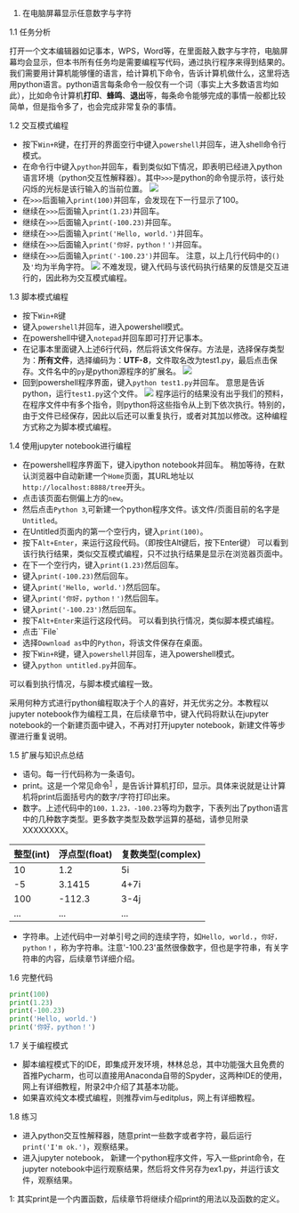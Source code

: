  1. 在电脑屏幕显示任意数字与字符
 
 1.1 任务分析
 
打开一个文本编辑器如记事本，WPS，Word等，在里面敲入数字与字符，电脑屏幕均会显示，但本书所有任务均是需要编程写代码，通过执行程序来得到结果的。我们需要用计算机能够懂的语言，给计算机下命令，告诉计算机做什么，这里将选用python语言。python语言每条命令一般仅有一个词（事实上大多数语言均如此），比如命令计算机**打印**、**蜂鸣**、**退出**等，每条命令能够完成的事情一般都比较简单，但是指令多了，也会完成非常复杂的事情。

 1.2 交互模式编程

 - 按下`Win+R`键，在打开的界面空行中键入`powershell`并回车，进入shell命令行模式。
 - 在命令行中键入`python`并回车，看到类似如下情况，即表明已经进入python语言环境（python交互性解释器）。其中`>>>`是python的命令提示符，该行处闪烁的光标是该行输入的当前位置。
![](https://liupengyuan.github.io/pic/1.jpg)
 - 在`>>>`后面输入`print(100)`并回车，会发现在下一行显示了100。
 - 继续在`>>>`后面输入`print(1.23)`并回车。  
 - 继续在`>>>`后面输入`print(-100.23)`并回车。  
 - 继续在`>>>`后面输入`print('Hello, world.')`并回车。  
 - 继续在`>>>`后面输入`print('你好，python！')`并回车。
 - 继续在`>>>`后面输入`print('-100.23')`并回车。 
注意，以上几行代码中的`()`及`'`均为半角字符。
![](https://liupengyuan.github.io/pic/2.jpg)
不难发现，键入代码与该代码执行结果的反馈是交互进行的，因此称为交互模式编程。

 1.3 脚本模式编程
 - 按下`Win+R`键
 - 键入`powershell`并回车，进入powershell模式。
 - 在powershell中键入`notepad`并回车即可打开记事本。
 - 在记事本里面键入上述6行代码，然后将该文件保存。方法是，选择保存类型为：**所有文件**，选择编码为：**UTF-8**，文件取名改为test1.py，最后点击保存。文件名中的`py`是python源程序的扩展名。
![](https://liupengyuan.github.io/pic/3.jpg)
 - 回到powershell程序界面，键入`python test1.py`并回车。
意思是告诉python，运行`test1.py`这个文件。
![](https://liupengyuan.github.io/pic/4.jpg)
程序运行的结果没有出乎我们的预料，在程序文件中有多个指令，则python将这些指令从上到下依次执行。特别的，由于文件已经保存，因此以后还可以重复执行，或者对其加以修改。这种编程方式称之为脚本模式编程。  

 1.4 使用jupyter notebook进行编程
 - 在powershell程序界面下，键入ipython notebook并回车。
稍加等待，在默认浏览器中自动新建一个`Home`页面，其URL地址以`http://localhost:8888/tree`开头。
 - 点击该页面右侧偏上方的`new`。
 - 然后点击`Python 3`,可新建一个python程序文件。该文件/页面目前的名字是`Untitled`。
 - 在Untitled页面内的第一个空行内，键入`print(100)`。
 - 按下`Alt+Enter`，来运行这段代码。（即按住Alt键后，按下Enter键）
可以看到该行执行结果，类似交互模式编程，只不过执行结果是显示在浏览器页面中。
 - 在下一个空行内，键入`print(1.23)`然后回车。
 - 键入`print(-100.23)`然后回车。
 - 键入`print('Hello, world.')`然后回车。
 - 键入`print('你好，python！')`然后回车。
 - 键入`print('-100.23')`然后回车。
 - 按下`Alt+Enter`来运行这段代码。
可以看到执行情况，类似脚本模式编程。
 - 点击``File`
 - 选择`Download as`中的`Python`，将该文件保存在桌面。
 - 按下`Win+R`键，键入`powershell`并回车，进入powershell模式。
 - 键入`python untitled.py`并回车。

可以看到执行情况，与脚本模式编程一致。

采用何种方式进行python编程取决于个人的喜好，并无优劣之分。本教程以jupyter notebook作为编程工具，在后续章节中，键入代码将默认在jupyter notebook的一个新建页面中键入，不再对打开jupyter notebook，新建文件等步骤进行重复说明。

 1.5 扩展与知识点总结
 - 语句。每一行代码称为一条语句。
 - print。这是一个常见命令<sup>[1](#myfootnote1)</sup> ，是告诉计算机打印，显示。具体来说就是让计算机将print后面括号内的数字/字符打印出来。
 - 数字。上述代码中的`100，1.23，-100.23`等均为数字，下表列出了python语言中的几种数字类型。更多数字类型及数学运算的基础，请参见附录XXXXXXXX。
 
 整型(int)|浮点型(float)|复数类型(complex)|
 ---|---|---
 10|1.2|5i
-5|3.1415|4+7i
100|-112.3|3-4j
...|...|...


 - 字符串。上述代码中一对单引号之间的连续字符，如`Hello, world.`，`你好，python！`，称为字符串。注意'-100.23'虽然很像数字，但也是字符串，有关字符串的内容，后续章节详细介绍。

 1.6 完整代码
``` python
print(100)
print(1.23)
print(-100.23)
print('Hello, world.')
print('你好，python！')
```
 1.7 关于编程模式
 - 脚本编程模式下的IDE，即集成开发环境，林林总总，其中功能强大且免费的首推Pycharm，也可以直接用Anaconda自带的Spyder，这两种IDE的使用，网上有详细教程，附录2中介绍了其基本功能。  
- 如果喜欢纯文本模式编程，则推荐vim与editplus，网上有详细教程。

 1.8 练习
 - 进入python交互性解释器，随意print一些数字或者字符，最后运行`print('I'm ok.')`，观察结果。
 - 进入jupyter notebook， 新建一个python程序文件，写入一些print命令，在jupyter notebook中运行观察结果，然后将文件另存为ex1.py，并运行该文件，观察结果。

<a name="myfootnote1">1</a>: 其实print是一个内置函数，后续章节将继续介绍print的用法以及函数的定义。
